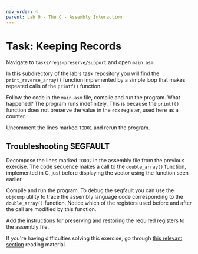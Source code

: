 ```yaml
---
nav_order: 4
parent: Lab 9 - The C - Assembly Interaction
---
```


# Task: Keeping Records

Navigate to `tasks/regs-preserve/support` and open `main.asm`

In this subdirectory of the lab's task repository you will find the `print_reverse_array()` function implemented by a simple loop that makes repeated calls of the `printf()` function.

Follow the code in the `main.asm` file, compile and run the program.
What happened?
The program runs indefinitely.
This is because the `printf()` function does not preserve the value in the `ecx` register, used here as a counter.

Uncomment the lines marked `TODO1` and rerun the program.

## Troubleshooting SEGFAULT

Decompose the lines marked `TODO2` in the assembly file from the previous exercise.
The code sequence makes a call to the `double_array()` function, implemented in C, just before displaying the vector using the function seen earlier.

Compile and run the program.
To debug the segfault you can use the `objdump` utility to trace the assembly language code corresponding to the `double_array()` function.
Notice which of the registers used before and after the call are modified by this function.

Add the instructions for preserving and restoring the required registers to the assembly file.

If you're having difficulties solving this exercise, go through [this relevant section](../../reading/memory-layout-c-asm.md) reading material.
